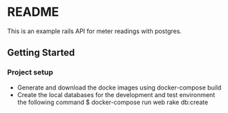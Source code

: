 # README

This is an example rails API for meter readings with postgres.

## Getting Started

### Project setup
- Generate and download the docke images using docker-compose build
- Create the local databases for the development and test environment the following command
$ docker-compose run web rake db:create
